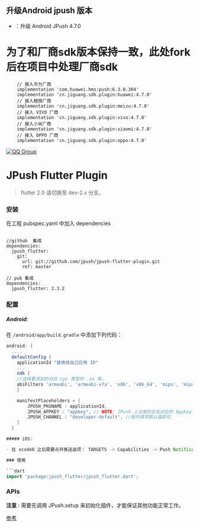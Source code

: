 ## 升级Android jpush 版本
+ ：升级 Android JPush 4.7.0
# 为了和厂商sdk版本保持一致，此处fork后在项目中处理厂商sdk
```
    // 接入华为厂商
    implementation 'com.huawei.hms:push:6.3.0.304'
    implementation 'cn.jiguang.sdk.plugin:huawei:4.7.0'
    // 接入魅族厂商
    implementation 'cn.jiguang.sdk.plugin:meizu:4.7.0'
    // 接入 VIVO 厂商
    implementation 'cn.jiguang.sdk.plugin:vivo:4.7.0'
    // 接入小米厂商
    implementation 'cn.jiguang.sdk.plugin:xiaomi:4.7.0'
    // 接入 OPPO 厂商
    implementation 'cn.jiguang.sdk.plugin:oppo:4.7.0'

```

[![QQ Group](https://img.shields.io/badge/QQ%20Group-862401307-red.svg)]()
# JPush Flutter Plugin
> flutter 2.0 请切换至 dev-2.x 分支。
### 安装

在工程 pubspec.yaml 中加入 dependencies

```
  
//github  集成
dependencies:
  jpush_flutter:
    git:
      url: git://github.com/jpush/jpush-flutter-plugin.git
      ref: master
      
// pub 集成
dependencies:
  jpush_flutter: 2.3.2
```

### 配置

##### Android:

在 `/android/app/build.gradle` 中添加下列代码：

```groovy
android: {
  ....
  defaultConfig {
    applicationId "替换成自己应用 ID"
    ...
    ndk {
	//选择要添加的对应 cpu 类型的 .so 库。
	abiFilters 'armeabi', 'armeabi-v7a', 'x86', 'x86_64', 'mips', 'mips64', 'arm64-v8a',        
    }

    manifestPlaceholders = [
        JPUSH_PKGNAME : applicationId,
        JPUSH_APPKEY : "appkey", // NOTE: JPush 上注册的包名对应的 Appkey.
        JPUSH_CHANNEL : "developer-default", //暂时填写默认值即可.
    ]
  }    

##### iOS:

- 在 xcode8 之后需要点开推送选项： TARGETS -> Capabilities -> Push Notification 设为 on 状态

### 使用

```dart
import 'package:jpush_flutter/jpush_flutter.dart';
```

### APIs

**注意** : 需要先调用 JPush.setup 来初始化插件，才能保证其他功能正常工作。

 [参考](./documents/APIs.md)

